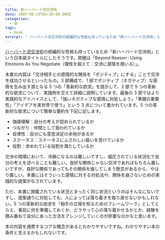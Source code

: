 ```yaml
---
title: 新ハーバード流交渉術
date: 2007-08-25T04:26:00.000Z
categories:
  - 本
tags:
  - book
excerpt: " ハーバード流交渉術の続編的な性格も持っているため「新ハーバード交渉術」という日本語タイトルにしたそうです。原題は「Beyond Reason : Using Emotions As You Negotiate（理性を超えて：交渉に感情を用いる）」。"
---
```


[](http://www.amazon.co.jp/gp/product/4062134411?ie=UTF8&tag=yutakayamaguc-22&linkCode=as2&camp=247&creative=1211&creativeASIN=4062134411) [ハーバード流交渉術](http://www.amazon.co.jp/gp/product/4837903606?ie=UTF8&tag=yutakayamaguc-22&linkCode=as2&camp=247&creative=1211&creativeASIN=4837903606)の続編的な性格も持っているため「新ハーバード交渉術」という日本語タイトルにしたそうです。原題は「Beyond Reason : Using Emotions As You Negotiate（理性を超えて：交渉に感情を用いる）」。

本書の内容は「交渉相手との感情的な関係を「ポジティブ」にする」ことで交渉を成功させるといったもの。3 部構成で、1 部でポジティブ（ネガティブ）な感情を生み出す源となる 5 つの「革新的な欲求」を提示して、2 部で 5 つの革新的な欲求について、実践例を交えて詳細に説明しています。最後の 3 部ではより実践的なアドバイスとして、「強いネガティブな感情に対処しよう」「準備の重要性」「アイデアを実世界で使う」という 3 点について書かれています。5 つの革新的な欲求について簡単な要約を下記に記します。

- 価値理解：自分の考えが認められているか
- つながり：仲間として扱われているか
- 自律性：自分にも意思決定の余地があるか
- ステータス：ステータスにふさわしい扱いを受けているか
- 役割：求めれている役割を満たしているか

交渉の現場において、冷静になるのは難しいですし、威圧されている状況化で自分の考えを述べることも難しい。良好な関係じゃない交渉であればもちろん厳しいですが、良好な関係であってもその関係を崩してしまう懸念があるから、やはり厳しい。本書にはそういった感情に対する対処法や、関係を崩さないための実践的な提案がなされています。

ただ、本書に掲載されている状況とまったく同じ状況というのはそんなにないですし、提案通りに対処しても、人によっては落ち着きを取り戻せないかもしれない。5 つの革新的な欲求を「相手の立場を知るためのフレームワーク」としてとらえ、事前に何を準備しておくか、どうやって心の落ち着かせるかとか、経験を積み重ねて自分にあった方法をアレンジしていくのが肝要なのかなと思います。

本の内容を通貫するコアな概念があるとわかりやすいですね。わかりやすい本の条件と言えるかもしれないです。
